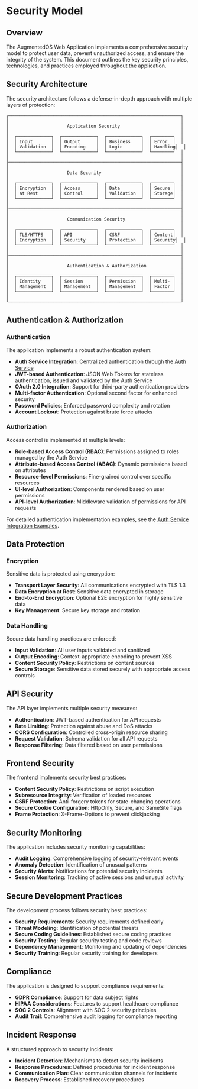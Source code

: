 # Security Model

## Overview

The AugmentedOS Web Application implements a comprehensive security model to protect user data, prevent unauthorized access, and ensure the integrity of the system. This document outlines the key security principles, technologies, and practices employed throughout the application.

## Security Architecture

The security architecture follows a defense-in-depth approach with multiple layers of protection:

```
┌─────────────────────────────────────────────────────────────────┐
│                                                                 │
│                      Application Security                       │
│                                                                 │
│  ┌─────────────┐  ┌─────────────┐  ┌─────────────┐  ┌────────┐  │
│  │ Input       │  │ Output      │  │ Business    │  │ Error  │  │
│  │ Validation  │  │ Encoding    │  │ Logic       │  │ Handling│  │
│  └─────────────┘  └─────────────┘  └─────────────┘  └────────┘  │
│                                                                 │
├─────────────────────────────────────────────────────────────────┤
│                                                                 │
│                      Data Security                              │
│                                                                 │
│  ┌─────────────┐  ┌─────────────┐  ┌─────────────┐  ┌────────┐  │
│  │ Encryption  │  │ Access      │  │ Data        │  │ Secure │  │
│  │ at Rest     │  │ Control     │  │ Validation  │  │ Storage│  │
│  └─────────────┘  └─────────────┘  └─────────────┘  └────────┘  │
│                                                                 │
├─────────────────────────────────────────────────────────────────┤
│                                                                 │
│                      Communication Security                     │
│                                                                 │
│  ┌─────────────┐  ┌─────────────┐  ┌─────────────┐  ┌────────┐  │
│  │ TLS/HTTPS   │  │ API         │  │ CSRF        │  │ Content│  │
│  │ Encryption  │  │ Security    │  │ Protection  │  │ Security│  │
│  └─────────────┘  └─────────────┘  └─────────────┘  └────────┘  │
│                                                                 │
├─────────────────────────────────────────────────────────────────┤
│                                                                 │
│                      Authentication & Authorization             │
│                                                                 │
│  ┌─────────────┐  ┌─────────────┐  ┌─────────────┐  ┌────────┐  │
│  │ Identity    │  │ Session     │  │ Permission  │  │ Multi- │  │
│  │ Management  │  │ Management  │  │ Management  │  │ Factor │  │
│  └─────────────┘  └─────────────┘  └─────────────┘  └────────┘  │
│                                                                 │
└─────────────────────────────────────────────────────────────────┘
```

## Authentication & Authorization

### Authentication

The application implements a robust authentication system:

* **Auth Service Integration**: Centralized authentication through the [Auth Service](../../../components/auth_service/) 
* **JWT-based Authentication**: JSON Web Tokens for stateless authentication, issued and validated by the Auth Service
* **OAuth 2.0 Integration**: Support for third-party authentication providers
* **Multi-factor Authentication**: Optional second factor for enhanced security
* **Password Policies**: Enforced password complexity and rotation
* **Account Lockout**: Protection against brute force attacks

### Authorization

Access control is implemented at multiple levels:

* **Role-based Access Control (RBAC)**: Permissions assigned to roles managed by the Auth Service
* **Attribute-based Access Control (ABAC)**: Dynamic permissions based on attributes
* **Resource-level Permissions**: Fine-grained control over specific resources
* **UI-level Authorization**: Components rendered based on user permissions
* **API-level Authorization**: Middleware validation of permissions for API requests

For detailed authentication implementation examples, see the [Auth Service Integration Examples](../../../components/auth_service/examples/).

## Data Protection

### Encryption

Sensitive data is protected using encryption:

* **Transport Layer Security**: All communications encrypted with TLS 1.3
* **Data Encryption at Rest**: Sensitive data encrypted in storage
* **End-to-End Encryption**: Optional E2E encryption for highly sensitive data
* **Key Management**: Secure key storage and rotation

### Data Handling

Secure data handling practices are enforced:

* **Input Validation**: All user inputs validated and sanitized
* **Output Encoding**: Context-appropriate encoding to prevent XSS
* **Content Security Policy**: Restrictions on content sources
* **Secure Storage**: Sensitive data stored securely with appropriate access controls

## API Security

The API layer implements multiple security measures:

* **Authentication**: JWT-based authentication for API requests
* **Rate Limiting**: Protection against abuse and DoS attacks
* **CORS Configuration**: Controlled cross-origin resource sharing
* **Request Validation**: Schema validation for all API requests
* **Response Filtering**: Data filtered based on user permissions

## Frontend Security

The frontend implements security best practices:

* **Content Security Policy**: Restrictions on script execution
* **Subresource Integrity**: Verification of loaded resources
* **CSRF Protection**: Anti-forgery tokens for state-changing operations
* **Secure Cookie Configuration**: HttpOnly, Secure, and SameSite flags
* **Frame Protection**: X-Frame-Options to prevent clickjacking

## Security Monitoring

The application includes security monitoring capabilities:

* **Audit Logging**: Comprehensive logging of security-relevant events
* **Anomaly Detection**: Identification of unusual patterns
* **Security Alerts**: Notifications for potential security incidents
* **Session Monitoring**: Tracking of active sessions and unusual activity

## Secure Development Practices

The development process follows security best practices:

* **Security Requirements**: Security requirements defined early
* **Threat Modeling**: Identification of potential threats
* **Secure Coding Guidelines**: Established secure coding practices
* **Security Testing**: Regular security testing and code reviews
* **Dependency Management**: Monitoring and updating of dependencies
* **Security Training**: Regular security training for developers

## Compliance

The application is designed to support compliance requirements:

* **GDPR Compliance**: Support for data subject rights
* **HIPAA Considerations**: Features to support healthcare compliance
* **SOC 2 Controls**: Alignment with SOC 2 security principles
* **Audit Trail**: Comprehensive audit logging for compliance reporting

## Incident Response

A structured approach to security incidents:

* **Incident Detection**: Mechanisms to detect security incidents
* **Response Procedures**: Defined procedures for incident response
* **Communication Plan**: Clear communication channels for incidents
* **Recovery Process**: Established recovery procedures


